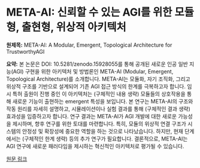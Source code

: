 # META-AI: 신뢰할 수 있는 AGI를 위한 모듈형, 출현형, 위상적 아키텍처

**원제목:** META-AI: A Modular, Emergent, Topological Architecture for TrustworthyAGI

**요약:** 본 논문은 DOI: 10.5281/zenodo.15928055를 통해 공개된 새로운 인공 일반 지능(AGI) 구현을 위한 아키텍처 및 방법론인 META-AI (Modular, Emergent, Topological Architecture)를 소개합니다.  META-AI는 모듈화, 자기 조직화, 그리고 위상적 구조를 기반으로 설계되어 기존 AGI 접근 방식의 한계를 극복하고자 합니다.  임시 특허 출원이 진행 중인 이 아키텍처는  (구체적인 내용 생략)  모듈들의 상호작용을 통해  새로운 기능이 출현하는  emergent 특성을 보입니다.  본 연구는 META-AI의 구조와 작동 원리를 자세히 설명하고,  시뮬레이션이나 실험 결과를 통해 (구체적인 결과 생략)  효과성을 입증하고자 합니다.  연구 결과는 META-AI가 AGI 개발에 대한 새로운 가능성을 제시하며, 향후 연구를 위한 토대를 마련합니다. 특히, 모듈의 위상적 연결 구조가 시스템의 안정성 및 확장성에 중요한 역할을 하는 것으로 나타났습니다.  하지만,  현재 단계에서는  (구체적인 한계 생략)  등의 추가 연구가 필요합니다.  결론적으로, META-AI는 AGI 연구에 새로운 패러다임을 제시하는 혁신적인 아키텍처로 평가될 수 있습니다.

[원문 링크](https://www.researchgate.net/profile/Jean-Blankert-2/publication/393898094_A_Modular_Emergent_Topological_Architecture_for_Trustworthy_AGI/links/687f4766f312d71d78c8d6fb/A-Modular-Emergent-Topological-Architecture-for-Trustworthy-AGI.pdf)
